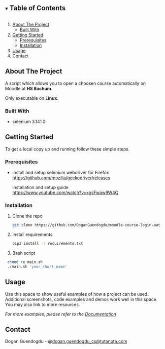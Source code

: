 <!-- TABLE OF CONTENTS -->
<details open="open">
  <summary><h2 style="display: inline-block">Table of Contents</h2></summary>
  <ol>
    <li>
      <a href="#about-the-project">About The Project</a>
      <ul>
        <li><a href="#built-with">Built With</a></li>
      </ul>
    </li>
    <li>
      <a href="#getting-started">Getting Started</a>
      <ul>
        <li><a href="#prerequisites">Prerequisites</a></li>
        <li><a href="#installation">Installation</a></li>
      </ul>
    </li>
    <li><a href="#usage">Usage</a></li>
    <li><a href="#contact">Contact</a></li>
  </ol>
</details>



<!-- ABOUT THE PROJECT -->
## About The Project
A script which allows you to open a choosen course automatically on Moodle at **HS Bochum**.

Only executable on **Linux**.


### Built With

* selenium 3.141.0




<!-- GETTING STARTED -->
## Getting Started

To get a local copy up and running follow these simple steps.

### Prerequisites
* install and setup selenium webdriver for Firefox  
  <a>https://github.com/mozilla/geckodriver/releases<a/>
  
   installation and setup guide    
  <a>https://www.youtube.com/watch?v=xgsFwaw9W4Q<a/>
 


### Installation

1. Clone the repo
   ```sh
   git clone https://github.com/DoganGuendogdu/moodle-course-login-automation.git

   ```
2. Install requirements
   ```sh
   pip3 install -r requirements.txt
   ```
3. Bash script 
  ```sh
   chmod +x main.sh
   ./main.sh 'your_short_name'
   ```


<!-- USAGE EXAMPLES -->
## Usage

Use this space to show useful examples of how a project can be used. Additional screenshots, code examples and demos work well in this space. You may also link to more resources.

_For more examples, please refer to the [Documentation](https://example.com)_


<!-- CONTACT -->
## Contact
Dogan Guendogdu - @dogan.guendogdu_cs@tutanota.com




